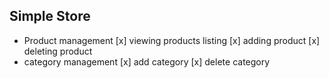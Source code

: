 ## Simple Store
  - Product management 
  [x] viewing products listing
  [x] adding product
  [x] deleting product
  - category management
  [x] add category
  [x] delete category 